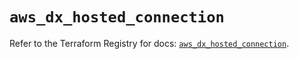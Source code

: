 # `aws_dx_hosted_connection`

Refer to the Terraform Registry for docs: [`aws_dx_hosted_connection`](https://registry.terraform.io/providers/hashicorp/aws/6.14.0/docs/resources/dx_hosted_connection).
